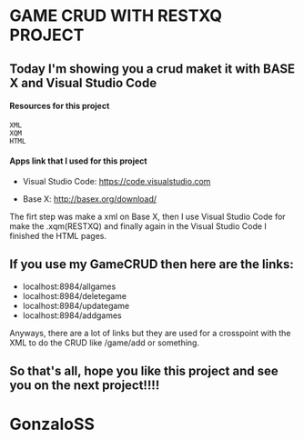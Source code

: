 # GAME CRUD WITH RESTXQ PROJECT

## Today I'm showing you a crud maket it with BASE X and Visual Studio Code



#### Resources for this project

    XML
    XQM
    HTML

#### Apps link that I used for this project


- Visual Studio Code: https://code.visualstudio.com

- Base X: http://basex.org/download/


The firt step was make a xml on Base X, then I use Visual Studio Code for make the .xqm(RESTXQ) and finally again in the Visual Studio Code I finished the HTML pages.

## If you use my GameCRUD then here are the links:

- localhost:8984/allgames
- localhost:8984/deletegame
- localhost:8984/updategame
- localhost:8984/addgames

Anyways, there are a lot of links but they are used for a crosspoint with the XML to do the CRUD like /game/add or something.


## So that's all, hope you like this project and see you on the next project!!!!


# GonzaloSS
